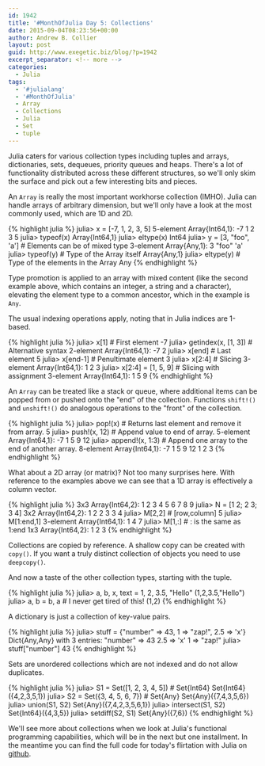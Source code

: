 ```yaml
---
id: 1942
title: '#MonthOfJulia Day 5: Collections'
date: 2015-09-04T08:23:56+00:00
author: Andrew B. Collier
layout: post
guid: http://www.exegetic.biz/blog/?p=1942
excerpt_separator: <!-- more -->
categories:
  - Julia
tags:
  - '#julialang'
  - '#MonthOfJulia'
  - Array
  - Collections
  - Julia
  - Set
  - tuple
---
```


<!-- more -->

Julia caters for various collection types including tuples and arrays, dictionaries, sets, dequeues, priority queues and heaps. There's a lot of functionality distributed across these different structures, so we'll only skim the surface and pick out a few interesting bits and pieces.

An `Array` is really the most important workhorse collection (IMHO). Julia can handle arrays of arbitrary dimension, but we'll only have a look at the most commonly used, which are 1D and 2D.
  
{% highlight julia %}
julia> x = [-7, 1, 2, 3, 5]
5-element Array{Int64,1}:
 -7
  1
  2
  3
  5
julia> typeof(x)
Array{Int64,1}
julia> eltype(x)
Int64
julia> y = [3, "foo", 'a'] # Elements can be of mixed type
3-element Array{Any,1}:
   3
    "foo"
 'a'
julia> typeof(y) # Type of the Array itself
Array{Any,1}
julia> eltype(y) # Type of the elements in the Array
Any
{% endhighlight %}
  
Type promotion is applied to an array with mixed content (like the second example above, which contains an integer, a string and a character), elevating the element type to a common ancestor, which in the example is `Any`.

The usual indexing operations apply, noting that in Julia indices are 1-based.
  
{% highlight julia %}
julia> x[1] # First element
-7
julia> getindex(x, [1, 3]) # Alternative syntax
2-element Array{Int64,1}:
 -7
  2
julia> x[end] # Last element
5
julia> x[end-1] # Penultimate element
3
julia> x[2:4] # Slicing
3-element Array{Int64,1}:
 1
 2
 3
julia> x[2:4] = [1, 5, 9] # Slicing with assignment
3-element Array{Int64,1}:
 1
 5
 9
{% endhighlight %}

An `Array` can be treated like a stack or queue, where additional items can be popped from or pushed onto the "end" of the collection. Functions `shift!()` and `unshift!()` do analogous operations to the "front" of the collection.
  
{% highlight julia %}
julia> pop!(x) # Returns last element and remove it from array.
5
julia> push!(x, 12) # Append value to end of array.
5-element Array{Int64,1}:
 -7
  1
  5
  9
 12
julia> append!(x, 1:3) # Append one array to the end of another array.
8-element Array{Int64,1}:
 -7
  1
  5
  9
 12
  1
  2
  3
{% endhighlight %}

What about a 2D array (or matrix)? Not too many surprises here. With reference to the examples above we can see that a 1D array is effectively a column vector.

{% highlight julia %}
3x3 Array{Int64,2}:
 1 2 3
 4 5 6
 7 8 9
julia> N = [1 2; 2 3; 3 4]
3x2 Array{Int64,2}:
 1 2
 2 3
 3 4
julia> M[2,2] # [row,column]
5
julia> M[1:end,1]
3-element Array{Int64,1}:
 1
 4
 7
julia> M[1,:] # : is the same as 1:end
1x3 Array{Int64,2}:
 1 2 3
{% endhighlight %}

Collections are copied by reference. A shallow copy can be created with `copy()`. If you want a truly distinct collection of objects you need to use `deepcopy()`.

And now a taste of the other collection types, starting with the tuple.
  
{% highlight julia %}
julia> a, b, x, text = 1, 2, 3.5, "Hello"
(1,2,3.5,"Hello")
julia> a, b = b, a # I never get tired of this!
(1,2)
{% endhighlight %}
  
A dictionary is just a collection of key-value pairs.
  
{% highlight julia %}
julia> stuff = {"number" => 43, 1 => "zap!", 2.5 => 'x'}
Dict{Any,Any} with 3 entries:
  "number" => 43
  2.5      => 'x'
  1        => "zap!"
julia> stuff["number"]
43
{% endhighlight %}
  
Sets are unordered collections which are not indexed and do not allow duplicates.
  
{% highlight julia %}
julia> S1 = Set([1, 2, 3, 4, 5]) # Set{Int64}
Set{Int64}({4,2,3,5,1})
julia> S2 = Set({3, 4, 5, 6, 7}) # Set{Any}
Set{Any}({7,4,3,5,6})
julia> union(S1, S2)
Set{Any}({7,4,2,3,5,6,1})
julia> intersect(S1, S2)
Set{Int64}({4,3,5})
julia> setdiff(S2, S1)
Set{Any}({7,6})
{% endhighlight %}

We'll see more about collections when we look at Julia's functional programming capabilities, which will be in the next but one installment. In the meantime you can find the full code for today's flirtation with Julia on [github](https://github.com/DataWookie/MonthOfJulia).